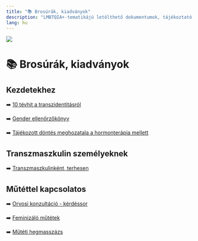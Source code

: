 ```yaml
---
title: "📚 Brosúrák, kiadványok"
description: "LMBTQIA+-tematikájú letölthető dokumentumok, tájékoztató anyagok."
lang: hu
---
```


<div class="header-image"><img src="assets/images/undraw_ride_till_i_can_no_more.svg" /></div>

# 📚 Brosúrák, kiadványok

## Kezdetekhez

➡️ [10 tévhit a transzidentitásról](/#/entry?id=brosura-10-tevhit-a-transzidentitasrol)

➡️ [Gender ellenőrzőkönyv](https://public.genderutikalauz.hu/gender-ellenorzokonyv.pdf)

➡️ [Tájékozott döntés meghozatala a hormonterápia mellett](/#/entry?id=brosura-hormonok-kitoltheto-utmutato)

## Transzmaszkulin személyeknek

➡️ [Transzmaszkulinként, terhesen](https://public.genderutikalauz.hu/transzmaszkulinkent-terhesen.pdf)

## Műtéttel kapcsolatos

➡️ [Orvosi konzultáció - kérdéssor](https://public.genderutikalauz.hu/orvosi-konzultacio-kerdessor.pdf)

➡️ [Feminizáló műtétek](https://public.genderutikalauz.hu/feminizalo-mutetek.pdf)

➡️ [Műtéti hegmasszázs](https://public.genderutikalauz.hu/muteti-hegmasszazs.pdf)

